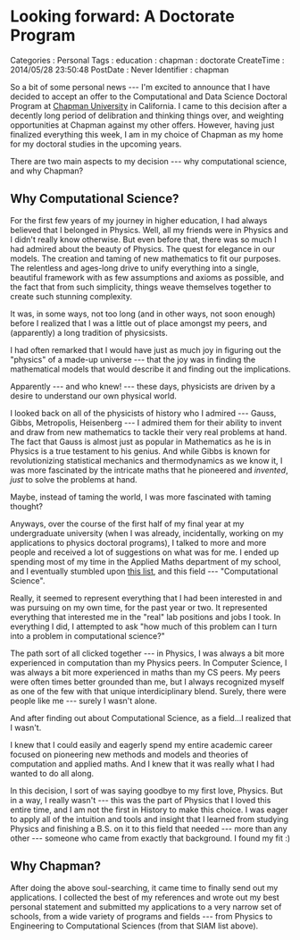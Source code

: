 Looking forward: A Doctorate Program
====================================

Categories
:   Personal
Tags
:   education
:   chapman
:   doctorate
CreateTime
:   2014/05/28 23:50:48
PostDate
:   Never
Identifier
:   chapman

So a bit of some personal news --- I'm excited to announce that I have decided
to accept an offer to the Computational and Data Science Doctoral Program at
[Chapman University][chapman] in California.  I came to this decision after a
decently long period of delibration and thinking things over, and weighting
opportunities at Chapman against my other offers.  However, having just
finalized everything this week, I am in my choice of Chapman as my home for my
doctoral studies in the upcoming years.

There are two main aspects to my decision --- why computational science, and
why Chapman?

[chapman]: http://www.chapman.edu/

Why Computational Science?
--------------------------

For the first few years of my journey in higher education, I had always
believed that I belonged in Physics.  Well, all my friends were in Physics and
I didn't really know otherwise.  But even before that, there was so much I had
admired about the beauty of Physics.  The quest for elegance in our
models.  The creation and taming of new mathematics to fit our purposes.
The relentless and ages-long drive to unify everything into a single,
beautiful framework with as few assumptions and axioms as possible, and the
fact that from such simplicity, things weave themselves together to create
such stunning complexity.

It was, in some ways, not too long (and in other ways, not soon enough) before
I realized that I was a little out of place amongst my peers, and (apparently)
a long tradition of physicsists.

I had often remarked that I would have just as much joy in figuring out the
"physics" of a made-up universe --- that the joy was in finding the
mathematical models that would describe it and finding out the implications.

Apparently --- and who knew! --- these days, physicists are driven by a desire
to understand our own physical world.

I looked back on all of the physicists of history who I admired --- Gauss,
Gibbs, Metropolis, Heisenberg --- I admired them for their ability to invent
and draw from new mathematics to tackle their very real problems at hand.  The
fact that Gauss is almost just as popular in Mathematics as he is in Physics
is a true testament to his genius.  And while Gibbs is known for
revolutionizing statistical mechanics and thermodynamics as we know it, I was
more fascinated by the intricate maths that he pioneered and *invented*,
*just* to solve the problems at hand.

Maybe, instead of taming the world, I was more fascinated with taming thought?

Anyways, over the course of the first half of my final year at my
undergraduate university (when I was already, incidentally, working on my
applications to physics doctoral programs), I talked to more and more people
and received a lot of suggestions on what was for me.  I ended up spending
most of my time in the Applied Maths department of my school, and I eventually
stumbled upon [this list][siam], and this field --- "Computational Science".

[siam]: http://www.siam.org/students/resources/cse_programs.php

Really, it seemed to represent everything that I had been interested in and
was pursuing on my own time, for the past year or two.  It represented
everything that interested me in the "real" lab positions and jobs I took.  In
everything I did, I attempted to ask "how much of this problem can I turn into
a problem in computational science?"

The path sort of all clicked together --- in Physics, I was always a bit more
experienced in computation than my Physics peers.  In Computer Science, I was
always a bit more experienced in maths than my CS peers.  My peers were often
times better grounded than me, but I always recognized myself as one of the
few with that unique interdiciplinary blend.  Surely, there were people like
me --- surely I wasn't alone.

And after finding out about Computational Science, as a field...I realized
that I wasn't.

I knew that I could easily and eagerly spend my entire academic career focused
on pioneering new methods and models and theories of computation and applied
maths.  And I knew that it was really what I had wanted to do all along.

In this decision, I sort of was saying goodbye to my first love, Physics.  But
in a way, I really wasn't --- this was the part of Physics that I loved this
entire time, and I am not the first in History to make this choice.  I was
eager to apply all of the intuition and tools and insight that I learned from
studying Physics and finishing a B.S. on it to this field that needed --- more
than any other --- someone who came from exactly that background.  I found my
fit :)

Why Chapman?
------------

After doing the above soul-searching, it came time to finally send out my
applications.  I collected the best of my references and wrote out my best
personal statement and submitted my applications to a very narrow set of
schools, from a wide variety of programs and fields --- from Physics to
Engineering to Computational Sciences (from that SIAM list above).




